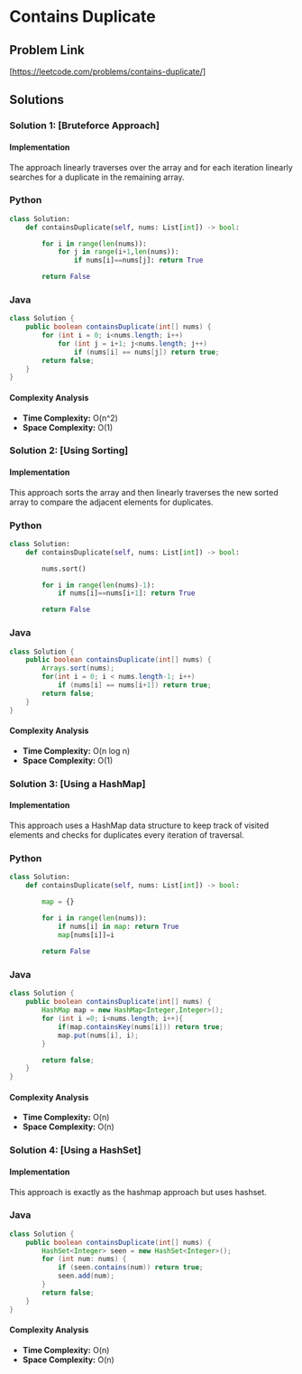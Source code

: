 # Contains Duplicate

## Problem Link

[https://leetcode.com/problems/contains-duplicate/]

## Solutions

### Solution 1: [Bruteforce Approach]

#### Implementation

The approach linearly traverses over the array and for each iteration linearly searches for a duplicate in the remaining array.

### Python

```python
class Solution:
    def containsDuplicate(self, nums: List[int]) -> bool:

        for i in range(len(nums)):
            for j in range(i+1,len(nums)):
                if nums[i]==nums[j]: return True

        return False
```

### Java

```java
class Solution {
    public boolean containsDuplicate(int[] nums) {
        for (int i = 0; i<nums.length; i++)
            for (int j = i+1; j<nums.length; j++)
                if (nums[i] == nums[j]) return true;
        return false;
    }
}
```

#### Complexity Analysis

- **Time Complexity:** O(n^2)
- **Space Complexity:** O(1)

### Solution 2: [Using Sorting]

#### Implementation

This approach sorts the array and then linearly traverses the new sorted array to compare the adjacent elements for duplicates.

### Python

```python
class Solution:
    def containsDuplicate(self, nums: List[int]) -> bool:

        nums.sort()

        for i in range(len(nums)-1):
            if nums[i]==nums[i+1]: return True

        return False
```

### Java

```java
class Solution {
    public boolean containsDuplicate(int[] nums) {
        Arrays.sort(nums);
        for(int i = 0; i < nums.length-1; i++)
            if (nums[i] == nums[i+1]) return true;
        return false;
    }
}
```

#### Complexity Analysis

- **Time Complexity:** O(n log n)
- **Space Complexity:** O(1)

### Solution 3: [Using a HashMap]

#### Implementation

This approach uses a HashMap data structure to keep track of visited elements and checks for duplicates every iteration of traversal.

### Python

```python
class Solution:
    def containsDuplicate(self, nums: List[int]) -> bool:

        map = {}

        for i in range(len(nums)):
            if nums[i] in map: return True
            map[nums[i]]=i
            
        return False
```

### Java

```java
class Solution {
    public boolean containsDuplicate(int[] nums) {
        HashMap map = new HashMap<Integer,Integer>();
        for (int i =0; i<nums.length; i++){
            if(map.containsKey(nums[i])) return true;
            map.put(nums[i], i);
        }

        return false;
    }
}
```

#### Complexity Analysis

- **Time Complexity:** O(n)
- **Space Complexity:** O(n)

### Solution 4: [Using a HashSet]

#### Implementation

This approach is exactly as the hashmap approach but uses hashset.

### Java

```java
class Solution {
    public boolean containsDuplicate(int[] nums) {
        HashSet<Integer> seen = new HashSet<Integer>();
        for (int num: nums) {
            if (seen.contains(num)) return true;
            seen.add(num);
        }
        return false;
    }
}
```

#### Complexity Analysis

- **Time Complexity:** O(n)
- **Space Complexity:** O(n)